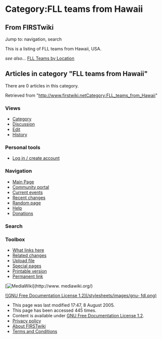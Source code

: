 # Category:FLL teams from Hawaii

## From FIRSTwiki

Jump to: navigation, search

This is a listing of FLL teams from Hawaii, USA.

_see also..._ [FLL Teams by Location](FLL_Teams_by_Location "FLL
Teams by Location")

## Articles in category "FLL teams from Hawaii"

There are 0 articles in this category.

Retrieved from "<http://www.firstwiki.netCategory:FLL_teams_from_Hawaii>"

### Views

- [Category](Category:FLL_teams_from_Hawaii)
- [Discussion](/index.php?title=Category_talk:FLL_teams_from_Hawaii&action=edit)
- [Edit](/index.php?title=Category:FLL_teams_from_Hawaii&action=edit)
- [History](/index.php?title=Category:FLL_teams_from_Hawaii&action=history)

### Personal tools

- [Log in / create account](/index.php?title=Special:Userlogin&returnto=Category:FLL_teams_from_Hawaii)

[](Main_Page "Main Page")

### Navigation

- [Main Page](Main_Page)
- [Community portal](FIRSTwiki:Community_portal)
- [Current events](Current_events)
- [Recent changes](Special:Recentchanges)
- [Random page](Special:Random)
- [Help](Help:Contents)
- [Donations](FIRSTwiki:Site_support)

### Search

### Toolbox

- [What links here](Special:Whatlinkshere/Category:FLL_teams_from_Hawaii)
- [Related changes](Special:Recentchangeslinked/Category:FLL_teams_from_Hawaii)
- [Upload file](Special:Upload)
- [Special pages](Special:Specialpages)
- [Printable version](/index.php?title=Category:FLL_teams_from_Hawaii&printable=yes)
- [Permanent link](/index.php?title=Category:FLL_teams_from_Hawaii&oldid=40602)

[![MediaWiki](/skins/common/images/poweredby_mediawiki_88x31.png)](http://www.
mediawiki.org/)

[![GNU Free Documentation License 1.2](/stylesheets/images/gnu-
fdl.png)](http://www.gnu.org/copyleft/fdl.html)

- This page was last modified 17:47, 8 August 2005.
- This page has been accessed 445 times.
- Content is available under [GNU Free Documentation License 1.2](http://www.gnu.org/copyleft/fdl.html "http://www.gnu.org/copyleft/fdl.html").
- [Privacy policy](FIRSTwiki:Privacy_policy "FIRSTwiki:Privacy policy")
- [About FIRSTwiki](FIRSTwiki:About "FIRSTwiki:About")
- [Terms and Conditions](FIRSTwiki:Terms_and_conditions "FIRSTwiki:Terms and conditions")
